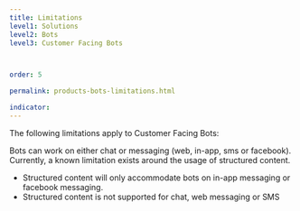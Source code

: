 ```yaml
---
title: Limitations
level1: Solutions
level2: Bots
level3: Customer Facing Bots



order: 5

permalink: products-bots-limitations.html

indicator:
---
```


The following limitations apply to Customer Facing Bots:

Bots can work on either chat or messaging (web, in-app, sms or facebook). Currently, a known limitation exists around the usage of structured content.

* Structured content will only accommodate bots on in-app messaging or facebook messaging.
* Structured content is not supported for chat, web messaging or SMS



